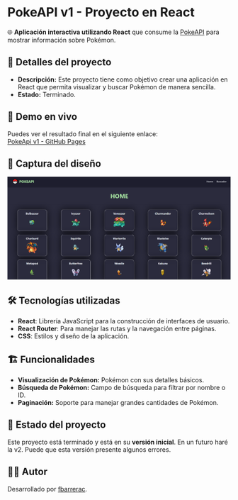# PokeAPI v1 - Proyecto en React

🌐 **Aplicación interactiva utilizando React** que consume la [PokeAPI](https://pokeapi.co/) para mostrar información sobre Pokémon.

## 📝 Detalles del proyecto
- **Descripción:** Este proyecto tiene como objetivo crear una aplicación en React que permita visualizar y buscar Pokémon de manera sencilla.
- **Estado:** Terminado.

## 🚀 Demo en vivo
Puedes ver el resultado final en el siguiente enlace:  
[PokeApi v1 - GitHub Pages](https://fbarrerac.github.io/pokeapi-react-v1/)

## 📸 Captura del diseño
![Vista previa del diseño](./public/screenshot.png)

## 🛠 Tecnologías utilizadas
- **React**: Librería JavaScript para la construcción de interfaces de usuario.
- **React Router**: Para manejar las rutas y la navegación entre páginas.
- **CSS**: Estilos y diseño de la aplicación.


## 🏗 Funcionalidades
- **Visualización de Pokémon:** Pokémon con sus detalles básicos.
- **Búsqueda de Pokémon:** Campo de búsqueda para filtrar por nombre o ID.
- **Paginación:** Soporte para manejar grandes cantidades de Pokémon.

## 🚧 Estado del proyecto
Este proyecto está terminado y está en su **versión inicial**. En un futuro haré la v2. Puede que esta versión presente algunos errores.

## 🧑‍💻 Autor
Desarrollado por [fbarrerac](https://github.com/fbarrerac). 


